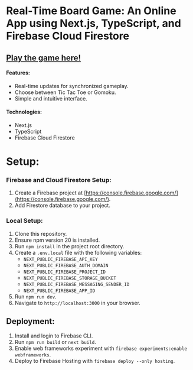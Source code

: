 # Real-Time Board Game: An Online App using Next.js, TypeScript, and Firebase Cloud Firestore

## [Play the game here!](https://tictactoe-gomoku-online.web.app)
#### Features:

- Real-time updates for synchronized gameplay.
- Choose between Tic Tac Toe or Gomoku.
- Simple and intuitive interface.
#### Technologies:

- Next.js
- TypeScript
- Firebase Cloud Firestore
# Setup: 
### Firebase and Cloud Firestore Setup:

1. Create a Firebase project at [https://console.firebase.google.com/](https://console.firebase.google.com/).
2. Add Firestore database to your project.

### Local Setup:

1. Clone this repository.
2. Ensure npm version 20 is installed.
3. Run `npm install` in the project root directory.
4. Create a `.env.local` file with the following variables:
    - `NEXT_PUBLIC_FIREBASE_API_KEY`
    - `NEXT_PUBLIC_FIREBASE_AUTH_DOMAIN`
    - `NEXT_PUBLIC_FIREBASE_PROJECT_ID`
    - `NEXT_PUBLIC_FIREBASE_STORAGE_BUCKET`
    - `NEXT_PUBLIC_FIREBASE_MESSAGING_SENDER_ID`
    - `NEXT_PUBLIC_FIREBASE_APP_ID`
5. Run `npm run dev`.
6. Navigate to `http://localhost:3000` in your browser.

## Deployment:

1. Install and login to Firebase CLI.
2. Run `npm run build` or `next build`.
3. Enable web frameworks experiment with `firebase experiments:enable webframeworks`.
4. Deploy to Firebase Hosting with `firebase deploy --only hosting`.